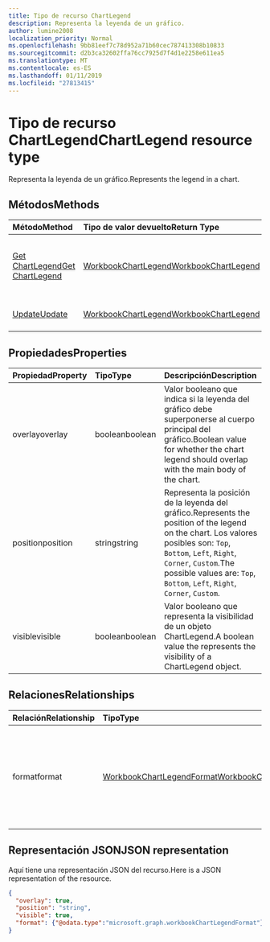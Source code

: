 ```yaml
---
title: Tipo de recurso ChartLegend
description: Representa la leyenda de un gráfico.
author: lumine2008
localization_priority: Normal
ms.openlocfilehash: 9bb81eef7c78d952a71b60cec787413308b10833
ms.sourcegitcommit: d2b3ca32602ffa76cc7925d7f4d1e2258e611ea5
ms.translationtype: MT
ms.contentlocale: es-ES
ms.lasthandoff: 01/11/2019
ms.locfileid: "27813415"
---
```

# <a name="chartlegend-resource-type"></a><span data-ttu-id="1ce86-103">Tipo de recurso ChartLegend</span><span class="sxs-lookup"><span data-stu-id="1ce86-103">ChartLegend resource type</span></span>

<span data-ttu-id="1ce86-104">Representa la leyenda de un gráfico.</span><span class="sxs-lookup"><span data-stu-id="1ce86-104">Represents the legend in a chart.</span></span>


## <a name="methods"></a><span data-ttu-id="1ce86-105">Métodos</span><span class="sxs-lookup"><span data-stu-id="1ce86-105">Methods</span></span>

| <span data-ttu-id="1ce86-106">Método</span><span class="sxs-lookup"><span data-stu-id="1ce86-106">Method</span></span>           | <span data-ttu-id="1ce86-107">Tipo de valor devuelto</span><span class="sxs-lookup"><span data-stu-id="1ce86-107">Return Type</span></span>    |<span data-ttu-id="1ce86-108">Descripción</span><span class="sxs-lookup"><span data-stu-id="1ce86-108">Description</span></span>|
|:---------------|:--------|:----------|
|[<span data-ttu-id="1ce86-109">Get ChartLegend</span><span class="sxs-lookup"><span data-stu-id="1ce86-109">Get ChartLegend</span></span>](../api/chartlegend-get.md) | [<span data-ttu-id="1ce86-110">WorkbookChartLegend</span><span class="sxs-lookup"><span data-stu-id="1ce86-110">WorkbookChartLegend</span></span>](chartlegend.md) |<span data-ttu-id="1ce86-111">Lee las propiedades y relaciones del objeto chartLegend.</span><span class="sxs-lookup"><span data-stu-id="1ce86-111">Read properties and relationships of chartLegend object.</span></span>|
|[<span data-ttu-id="1ce86-112">Update</span><span class="sxs-lookup"><span data-stu-id="1ce86-112">Update</span></span>](../api/chartlegend-update.md) | [<span data-ttu-id="1ce86-113">WorkbookChartLegend</span><span class="sxs-lookup"><span data-stu-id="1ce86-113">WorkbookChartLegend</span></span>](chartlegend.md) |<span data-ttu-id="1ce86-114">Actualiza el objeto ChartLegend.</span><span class="sxs-lookup"><span data-stu-id="1ce86-114">Update ChartLegend object.</span></span> |

## <a name="properties"></a><span data-ttu-id="1ce86-115">Propiedades</span><span class="sxs-lookup"><span data-stu-id="1ce86-115">Properties</span></span>
| <span data-ttu-id="1ce86-116">Propiedad</span><span class="sxs-lookup"><span data-stu-id="1ce86-116">Property</span></span>     | <span data-ttu-id="1ce86-117">Tipo</span><span class="sxs-lookup"><span data-stu-id="1ce86-117">Type</span></span>   |<span data-ttu-id="1ce86-118">Descripción</span><span class="sxs-lookup"><span data-stu-id="1ce86-118">Description</span></span>|
|:---------------|:--------|:----------|
|<span data-ttu-id="1ce86-119">overlay</span><span class="sxs-lookup"><span data-stu-id="1ce86-119">overlay</span></span>|<span data-ttu-id="1ce86-120">boolean</span><span class="sxs-lookup"><span data-stu-id="1ce86-120">boolean</span></span>|<span data-ttu-id="1ce86-121">Valor booleano que indica si la leyenda del gráfico debe superponerse al cuerpo principal del gráfico.</span><span class="sxs-lookup"><span data-stu-id="1ce86-121">Boolean value for whether the chart legend should overlap with the main body of the chart.</span></span>|
|<span data-ttu-id="1ce86-122">position</span><span class="sxs-lookup"><span data-stu-id="1ce86-122">position</span></span>|<span data-ttu-id="1ce86-123">string</span><span class="sxs-lookup"><span data-stu-id="1ce86-123">string</span></span>|<span data-ttu-id="1ce86-124">Representa la posición de la leyenda del gráfico.</span><span class="sxs-lookup"><span data-stu-id="1ce86-124">Represents the position of the legend on the chart.</span></span> <span data-ttu-id="1ce86-125">Los valores posibles son: `Top`, `Bottom`, `Left`, `Right`, `Corner`, `Custom`.</span><span class="sxs-lookup"><span data-stu-id="1ce86-125">The possible values are: `Top`, `Bottom`, `Left`, `Right`, `Corner`, `Custom`.</span></span>|
|<span data-ttu-id="1ce86-126">visible</span><span class="sxs-lookup"><span data-stu-id="1ce86-126">visible</span></span>|<span data-ttu-id="1ce86-127">boolean</span><span class="sxs-lookup"><span data-stu-id="1ce86-127">boolean</span></span>|<span data-ttu-id="1ce86-128">Valor booleano que representa la visibilidad de un objeto ChartLegend.</span><span class="sxs-lookup"><span data-stu-id="1ce86-128">A boolean value the represents the visibility of a ChartLegend object.</span></span>|

## <a name="relationships"></a><span data-ttu-id="1ce86-129">Relaciones</span><span class="sxs-lookup"><span data-stu-id="1ce86-129">Relationships</span></span>
| <span data-ttu-id="1ce86-130">Relación</span><span class="sxs-lookup"><span data-stu-id="1ce86-130">Relationship</span></span> | <span data-ttu-id="1ce86-131">Tipo</span><span class="sxs-lookup"><span data-stu-id="1ce86-131">Type</span></span>   |<span data-ttu-id="1ce86-132">Descripción</span><span class="sxs-lookup"><span data-stu-id="1ce86-132">Description</span></span>|
|:---------------|:--------|:----------|
|<span data-ttu-id="1ce86-133">format</span><span class="sxs-lookup"><span data-stu-id="1ce86-133">format</span></span>|[<span data-ttu-id="1ce86-134">WorkbookChartLegendFormat</span><span class="sxs-lookup"><span data-stu-id="1ce86-134">WorkbookChartLegendFormat</span></span>](chartlegendformat.md)|<span data-ttu-id="1ce86-p102">Representa el formato de una leyenda del gráfico, que incluye el formato de relleno y de fuente. Solo lectura.</span><span class="sxs-lookup"><span data-stu-id="1ce86-p102">Represents the formatting of a chart legend, which includes fill and font formatting. Read-only.</span></span>|

## <a name="json-representation"></a><span data-ttu-id="1ce86-137">Representación JSON</span><span class="sxs-lookup"><span data-stu-id="1ce86-137">JSON representation</span></span>

<span data-ttu-id="1ce86-138">Aquí tiene una representación JSON del recurso.</span><span class="sxs-lookup"><span data-stu-id="1ce86-138">Here is a JSON representation of the resource.</span></span>

<!-- {
  "blockType": "resource",
  "baseType": "microsoft.graph.entity",
  "optionalProperties": [

  ],
  "@odata.type": "microsoft.graph.workbookChartLegend"
}-->

```json
{
  "overlay": true,
  "position": "string",
  "visible": true,
  "format": {"@odata.type":"microsoft.graph.workbookChartLegendFormat"}
}

```

<!-- uuid: 8fcb5dbc-d5aa-4681-8e31-b001d5168d79
2015-10-25 14:57:30 UTC -->
<!-- {
  "type": "#page.annotation",
  "description": "ChartLegend resource",
  "keywords": "",
  "section": "documentation",
  "tocPath": ""
}-->
